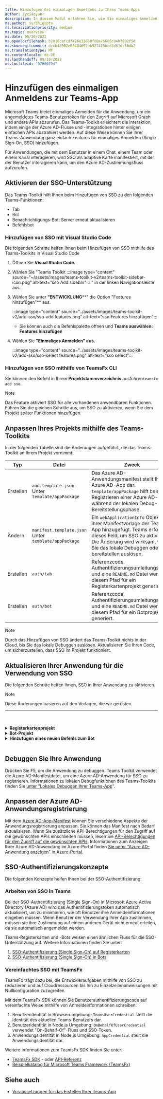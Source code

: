 ```yaml
---
title: Hinzufügen des einmaligen Anmeldens zu Ihren Teams-Apps
author: zyxiaoyuer
description: In diesem Modul erfahren Sie, wie Sie einmaliges Anmelden (Single Sign-On, SSO) des Teams-Toolkits hinzufügen, SSO-Unterstützung aktivieren, Ihre Anwendung so aktualisieren, dass sie SSO verwendet
ms.author: surbhigupta
ms.localizationpriority: medium
ms.topic: overview
ms.date: 05/20/2022
ms.openlocfilehash: b2016cefcdf476e32860f80a76606c04bf892f5d
ms.sourcegitcommit: dccb48902e08484692ab927415bcd3d61dc50db2
ms.translationtype: MT
ms.contentlocale: de-DE
ms.lasthandoff: 09/19/2022
ms.locfileid: "67806794"
---
```

# <a name="add-single-sign-on-to-teams-app"></a>Hinzufügen des einmaligen Anmeldens zur Teams-App

Microsoft Teams bietet einmaliges Anmelden für die Anwendung, um ein angemeldetes Teams-Benutzertoken für den Zugriff auf Microsoft Graph und andere APIs abzurufen. Das Teams-Toolkit erleichtert die Interaktion, indem einige der Azure AD-Flüsse und -Integrationen hinter einigen einfachen APIs abstrahiert werden. Auf diese Weise können Sie Ihrer Teams-Anwendung ganz einfach Features für einmaliges Anmelden (Single Sign-On, SSO) hinzufügen.

Für Anwendungen, die mit dem Benutzer in einem Chat, einem Team oder einem Kanal interagieren, wird SSO als adaptive Karte manifestiert, mit der der Benutzer interagieren kann, um den Azure AD-Zustimmungsfluss aufzurufen.

## <a name="enable-sso-support"></a>Aktivieren der SSO-Unterstützung

Das Teams-Toolkit hilft Ihnen beim Hinzufügen von SSO zu den folgenden Teams-Funktionen:

* Tab
* Bot
* Benachrichtigungs-Bot: Server erneut aktualisieren
* Befehlsbot

### <a name="add-sso-using-visual-studio-code"></a>Hinzufügen von SSO mit Visual Studio Code

Die folgenden Schritte helfen Ihnen beim Hinzufügen von SSO mithilfe des Teams-Toolkits in Visual Studio Code

1. Öffnen Sie **Visual Studio Code.**
2. Wählen Sie "Teams Toolkit :::image type="content" source="~/assets/images/teams-toolkit-v2/teams-toolkit-sidebar-icon.png" alt-text="sso Add sidebar"::: " in der linken Navigationsleiste aus.
3. Wählen Sie unter **"ENTWICKLUNG****" die Option "Features hinzufügen"** aus.

    :::image type="content" source="../assets/images/teams-toolkit-v2/add-sso/sso-add features.png" alt-text="sso Features hinzufügen":::

    * Sie können auch die Befehlspalette öffnen und **Teams auswählen: Features hinzufügen**

4. Wählen Sie **"Einmaliges Anmelden" aus**.

    :::image type="content" source="../assets/images/teams-toolkit-v2/add-sso/sso-select features.png" alt-text="sso select":::

### <a name="add-sso-using-teamsfx-cli"></a>Hinzufügen von SSO mithilfe von TeamsFx CLI

Sie können den Befehl in Ihrem **Projektstammverzeichnis** ausführen`teamsfx add sso`.

> [!Note]
> Das Feature aktiviert SSO für alle vorhandenen anwendbaren Funktionen. Führen Sie die gleichen Schritte aus, um SSO zu aktivieren, wenn Sie dem Projekt später Funktionen hinzufügen.

## <a name="customize-your-project-using-teams-toolkit"></a>Anpassen Ihres Projekts mithilfe des Teams-Toolkits

In der folgenden Tabelle sind die Änderungen aufgeführt, die das Teams-Toolkit an Ihrem Projekt vornimmt:

   |**Typ**|**Datei**|**Zweck**|
   |--------|--------|-----------|
   |Erstellen|`aad.template.json` Unter `template/appPackage`|Das Azure AD-Anwendungsmanifest stellt Ihre Azure AD-App dar. `template/appPackage` hilft beim Registrieren einer Azure AD-App während der lokalen Debug- oder Bereitstellungsphase.|
   |Ändern|`manifest.template.json` Unter `template/appPackage`|Ein `webApplicationInfo` Objekt wird ihrer Manifestvorlage der Teams-App hinzugefügt. Teams erfordert dieses Feld, um SSO zu aktivieren. Die Änderung wird wirksam, wenn Sie das lokale Debuggen oder bereitstellen auslösen.|
   |Erstellen|`auth/tab`|Referenzcode, Authentifizierungsumleitungsseiten und eine `README.md` Datei werden in diesem Pfad für ein Registerkartenprojekt generiert.|
   |Erstellen|`auth/bot`|Referenzcode, Authentifizierungsumleitungsseiten und eine `README.md` Datei werden in diesem Pfad für ein Botprojekt generiert.|

> [!Note]
> Durch das Hinzufügen von SSO ändert das Teams-Toolkit nichts in der Cloud, bis Sie das lokale Debuggen auslösen. Aktualisieren Sie Ihren Code, um sicherzustellen, dass SSO im Projekt funktioniert.

## <a name="update-your-application-to-use-sso"></a>Aktualisieren Ihrer Anwendung für die Verwendung von SSO

Die folgenden Schritte helfen Ihnen, SSO in Ihrer Anwendung zu aktivieren.

> [!NOTE]
> Diese Änderungen basieren auf den Vorlagen, die wir gerüsten.

---
<br>
<br><details>
<summary><b>Registerkartenprojekt </b></summary>

1. Kopieren `auth-start.html` und `auth-end.htm`** im `auth/public` Ordner in `tabs/public/`. Das Teams-Toolkit registriert diese beiden Endpunkte im Umleitungsfluss von Azure AD für Azure AD.

2. Ordner unter `auth/tab` kopieren `sso` nach `tabs/src/sso/`.

    * `InitTeamsFx`: Die Datei implementiert eine Funktion, die das TeamsFx SDK initialisiert und die Komponente öffnet `GetUserProfile` , nachdem das SDK initialisiert wurde.

    * `GetUserProfile`: Die Datei implementiert eine Funktion, die Microsoft Graph-API aufruft, um Benutzerinformationen abzurufen.

3. Ausführen `npm install @microsoft/teamsfx-react` unter `tabs/`.

4. Fügen Sie die folgenden Zeilen zum `tabs/src/components/sample/Welcome.tsx` Importieren hinzu `InitTeamsFx`:

    ```Bash

    import { InitTeamsFx } from "../../sso/InitTeamsFx";

    ```

5. Ersetzen Sie die folgende Zeile: `<AddSSO />` durch`<InitTeamsFx />`, um die Komponente durch `InitTeamsFx` die `AddSso` Komponente zu ersetzen.

</details>
<details>
<summary><b>Bot-Projekt </b></summary>

1. Ordner kopieren `auth/bot/public` nach `bot/src`. Die beiden Ordner enthalten HTML-Seiten, die für die Authentifizierungsumleitung verwendet werden. Sie müssen die Datei ändern `bot/src/index` , um diesen Seiten das Routing hinzuzufügen.

2. Ordner kopieren `auth/bot/sso` nach `bot/src`. Die beiden Ordner enthalten drei Dateien als Referenz für die SSO-Implementierung:

    * `showUserInfo`: Es implementiert eine Funktion zum Abrufen von Benutzerinformationen mit SSO-Token. Sie können dies befolgen, um eine eigene Methode zu erstellen, die ein SSO-Token erfordert.

    * `ssoDialog`: Es wird ein [ComponentDialog-Objekt](/javascript/api/botbuilder-dialogs/componentdialog?view=botbuilder-ts-latest&preserve-view=true) erstellt, das für SSO verwendet wird.

    * `teamsSsoBot`: Es erstellt einen [TeamsActivityHandler](/javascript/api/botbuilder/teamsactivityhandler?view=botbuilder-ts-latest&preserve-view=true) mit `ssoDialog` und fügt `showUserInfo` ihn als Befehl hinzu, der ausgelöst werden kann.

3. Folgen Sie dem Codebeispiel, und registrieren Sie Ihren eigenen Befehl `addCommand` in dieser Datei (optional).

4. Ausführen `npm install isomorphic-fetch` unter `bot/`.

5. Führen Sie die folgende Zeile in "package.json" aus`bot/`, und ersetzen Sie `npm install copyfiles` sie:
  
   ```JSON

   "build": "tsc --build",

    ```

    mit 

   ```JSON

   "build": "tsc --build && copyfiles public/*.html lib/",

   ```

   Die HTML-Seiten, die für die Authentifizierungsumleitung verwendet werden, werden beim Erstellen dieses Botprojekts kopiert.

6. Nachdem Sie die folgenden Dateien hinzugefügt haben, müssen Sie eine neue `teamsSsoBot` Instanz in `bot/src/index` der Datei erstellen. Ersetzen Sie den folgenden Code:

   ```Bash
  
   // Process Teams activity with Bot Framework.
   server.post("/api/messages", async (req, res) => {
   await commandBot.requestHandler(req, res);
   });  

   ```

    mit 

   ```Bash

   const handler = new TeamsSsoBot();
   // Process Teams activity with Bot Framework.
   server.post("/api/messages", async (req, res) => {
       await commandBot.requestHandler(req, res, async (context)=> {
           await handler.run(context);
       });
   });

   ```

7. Fügen Sie die HTML-Routen in der `bot/src/index` Datei hinzu:

   ```Bash

   server.get(
       "/auth-*.html",
       restify.plugins.serveStatic({
           directory: path.join(__dirname, "public"),
       })
   );

   ```

8. Fügen Sie die folgenden Zeilen zum `bot/src/index` Importieren `teamsSsoBot` hinzu und `path`:

   ```Bash

   // For ts:
   import { TeamsSsoBot } from "./sso/teamsSsoBot";
   const path = require("path");

   // For js:
   const { TeamsSsoBot } = require("./sso/teamsSsoBot");
   const path = require("path");

   ```

9. Registrieren Sie Ihren Befehl im Teams-App-Manifest. Öffnen Sie `templates/appPackage/manifest.template.json`den Bot, und fügen Sie die folgenden Zeilen in `command` `commandLists` Ihrem Bot hinzu:

   ```JSON

   {
       "title": "show",
       "description": "Show user profile using Single Sign On feature"
   }

   ```

</details>
<details>
<summary><b>Hinzufügen eines neuen Befehls zum Bot </b></summary>

> [!NOTE]
> Derzeit gelten diese Anweisungen für `command bot`. Wenn Sie mit einem `bot`Beginnen beginnen, sehen Sie sich [das Beispiel bot-sso an](https://github.com/OfficeDev/TeamsFx-Samples/tree/v2/bot-sso).

Die folgenden Schritte helfen Ihnen beim Hinzufügen eines neuen Befehls, nachdem Sie SSO in Ihrem Projekt hinzugefügt haben:

1. Erstellen Sie eine neue Datei (`todo.ts` oder `todo.js`) unter `bot/src/` und fügen Sie Ihre eigene Geschäftslogik hinzu, um Graph-API aufzurufen:

# <a name="typescript"></a>[TypeScript](#tab/typescript)

   ```typescript
   // for TypeScript:
export async function showUserImage(
    context: TurnContext,
    ssoToken: string,
    param: any[]
): Promise<DialogTurnResult> {
    await context.sendActivity("Retrieving user photo from Microsoft Graph ...");

    // Init TeamsFx instance with SSO token
    const teamsfx = new TeamsFx().setSsoToken(ssoToken);

    // Update scope here. For example: Mail.Read, etc.
    const graphClient = createMicrosoftGraphClient(teamsfx, param[0]);
    
    // You can add following code to get your photo:
    // let photoUrl = "";
    // try {
    //   const photo = await graphClient.api("/me/photo/$value").get();
    //   photoUrl = URL.createObjectURL(photo);
    // } catch {
    //   // Could not fetch photo from user's profile, return empty string as placeholder.
    // }
    // if (photoUrl) {
    //   await context.sendActivity(
    //     `You can find your photo here: ${photoUrl}`
    //   );
    // } else {
    //   await context.sendActivity("Could not retrieve your photo from Microsoft Graph. Please make sure you have uploaded your photo.");
    // }

    return;
}  
   ```

# <a name="javascript"></a>[JavaScript](#tab/javascript)

   ```javaScript
   // for JavaScript:
export async function showUserImage(context, ssoToken, param) {
    await context.sendActivity("Retrieving user photo from Microsoft Graph ...");

    // Init TeamsFx instance with SSO token
    const teamsfx = new TeamsFx().setSsoToken(ssoToken);

    // Update scope here. For example: Mail.Read, etc.
    const graphClient = createMicrosoftGraphClient(teamsfx, param[0]);
    
    // You can add following code to get your photo:
    // let photoUrl = "";
    // try {
    //   const photo = await graphClient.api("/me/photo/$value").get();
    //   photoUrl = URL.createObjectURL(photo);
    // } catch {
    //   // Could not fetch photo from user's profile, return empty string as placeholder.
    // }
    // if (photoUrl) {
    //   await context.sendActivity(
    //     `You can find your photo here: ${photoUrl}`
    //   );
    // } else {
    //   await context.sendActivity("Could not retrieve your photo from Microsoft Graph. Please make sure you have uploaded your photo.");
    // }

    return;
}
   ```

---

2. Registrieren eines neuen Befehls

   * Fügen Sie die folgende Zeile für die neue Befehlsregistrierung mithilfe von `addCommand` `teamsSsoBot`:

     ```bash

     this.dialog.addCommand("ShowUserProfile", "show", showUserInfo);

     ```

   * Fügen Sie nach der obigen Zeile die folgenden Zeilen hinzu, um einen neuen Befehl `photo` zu registrieren und sich mit der oben hinzugefügten Methode `showUserImage` zu verbinden:

     ```bash

     // As shown here, you can add your own parameter into the `showUserImage` method
     // You can also use regular expression for the command here
     const scope = ["User.Read"];
     this.dialog.addCommand("ShowUserPhoto", new RegExp("photo\s*.*"), showUserImage, scope);

     ```

3. Registrieren Sie Ihren Befehl im Teams-App-Manifest. Öffnen Sie `templates/appPackage/manifest.template.json`den Bot, und fügen Sie die folgenden Zeilen in `command` `commandLists` Ihrem Bot hinzu:

   ```JSON

   {
       "title": "photo",
       "description": "Show user photo using Single Sign On feature"
   }

   ```

</details>
<br>

## <a name="debug-your-application"></a>Debuggen Sie Ihre Anwendung

Drücken Sie F5, um die Anwendung zu debuggen. Teams Toolkit verwendet die Azure AD-Manifestdatei, um eine Azure AD-Anwendung für SSO zu registrieren. Informationen zu lokalen Debugfunktionen des Teams-Toolkits finden Sie [unter "Lokales Debuggen Ihrer Teams-App](debug-local.md)".

## <a name="customize-azure-ad-application-registration"></a>Anpassen der Azure AD-Anwendungsregistrierung

Mit dem [Azure AD-App-Manifest](/azure/active-directory/develop/reference-app-manifest) können Sie verschiedene Aspekte der Anwendungsregistrierung anpassen. Sie können das Manifest nach Bedarf aktualisieren. Wenn Sie zusätzliche API-Berechtigungen für den Zugriff auf die gewünschten APIs einschließen müssen, lesen Sie [API-Berechtigungen für den Zugriff auf die gewünschten APIs](https://github.com/OfficeDev/TeamsFx/wiki/#customize-aad-manifest-template).
Informationen zum Anzeigen Ihrer Azure AD-Anwendung im Azure-Portal finden [Sie unter "Azure AD-Anwendung anzeigen" in Azure-Portal](https://github.com/OfficeDev/TeamsFx/wiki/Manage-AAD-application-in-Teams-Toolkit#How-to-view-the-AAD-app-on-the-Azure-portal).

## <a name="sso-authentication-concepts"></a>SSO-Authentifizierungskonzepte

Die folgenden Konzepte helfen Ihnen bei der SSO-Authentifizierung:

### <a name="working-of-sso-in-teams"></a>Arbeiten von SSO in Teams

Bei der SSO-Authentifizierung (Single Sign-On) in Microsoft Azure Active Directory (Azure AD) wird das Authentifizierungstoken automatisch aktualisiert, um zu minimieren, wie oft Benutzer ihre Anmeldeinformationen eingeben müssen. Wenn Benutzer der Verwendung Ihrer App zustimmen, müssen sie ihre Zustimmung auf einem anderen Gerät nicht erneut erteilen, da sie automatisch angemeldet werden.

Teams-Registerkarten und -Bots weisen einen ähnlichen Fluss für die SSO-Unterstützung auf. Weitere Informationen finden Sie unter:

1. [SSO-Authentifizierung (Single Sign-On) auf Registerkarten](../tabs/how-to/authentication/tab-sso-overview.md)
2. [SSO-Authentifizierung (Single Sign-On) in Bots](../bots/how-to/authentication/auth-aad-sso-bots.md)

### <a name="simplified-sso-with-teamsfx"></a>Vereinfachtes SSO mit TeamsFx

TeamsFx trägt dazu bei, die Entwickleraufgaben mithilfe von SSO zu reduzieren und auf Cloudressourcen bis hin zu Einzelzeilenanweisungen mit Nullkonfiguration zuzugreifen.

Mit dem TeamsFx SDK können Sie Benutzerauthentifizierungscode auf vereinfachte Weise mithilfe von Anmeldeinformationen schreiben:

1. Benutzeridentität in Browserumgebung: `TeamsUserCredential` stellt die Identität des aktuellen Teams-Benutzers dar.
2. Benutzeridentität in Node.js Umgebung: `OnBehalfOfUserCredential` verwendet "On-Behalf-Of"-Fluss und SSO-Token.
3. Anwendungsidentität in Node.js Umgebung: `AppCredential` stellt die Anwendungsidentität dar.

Weitere Informationen zum TeamsFx SDK finden Sie unter:

* [TeamsFx SDK](TeamsFx-SDK.md) - oder [API-Referenz](/javascript/api/@microsoft/teamsfx/?view=msteams-client-js-latest&preserve-view=true)
* [Beispielkatalog für Microsoft Teams Framework (TeamsFx)](https://github.com/OfficeDev/TeamsFx-Samples/tree/v2)

## <a name="see-also"></a>Siehe auch

* [Voraussetzungen für das Erstellen Ihrer Teams-App](tools-prerequisites.md)
